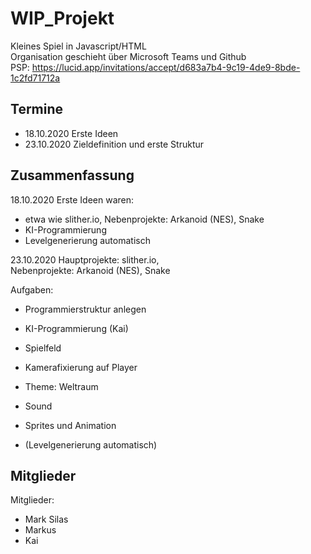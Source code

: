 # WIP_Projekt
Kleines Spiel in Javascript/HTML <br/>
Organisation geschieht über Microsoft Teams und Github <br/>
PSP: https://lucid.app/invitations/accept/d683a7b4-9c19-4de9-8bde-1c2fd71712a <br/>

## Termine
- 18.10.2020 Erste Ideen 
- 23.10.2020 Zieldefinition und erste Struktur


## Zusammenfassung
18.10.2020
Erste Ideen waren:
- etwa wie slither.io, 
Nebenprojekte: Arkanoid (NES), Snake <br/>
- KI-Programmierung
- Levelgenerierung automatisch

23.10.2020
Hauptprojekte: slither.io, <br/>
Nebenprojekte: Arkanoid (NES), Snake <br/>

Aufgaben: 
- Programmierstruktur anlegen 

- KI-Programmierung (Kai)
- Spielfeld 
- Kamerafixierung auf Player
- Theme: Weltraum
- Sound 
- Sprites und Animation 

- (Levelgenerierung automatisch)





## Mitglieder
Mitglieder: 
- Mark Silas
- Markus 
- Kai



